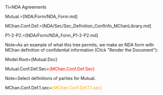 Ti=NDA Agreements

Mutual.=[NDA/Form/NDA_Form.md]

MChan.Conf.Def.=[NDA/Sec/Sec_Definition_ConfInfo_MChanLibrary.md]

P1-2-P2.=[NDA/Form/NDA_Form_P1-2-P2.md]

Note=As an example of what this tree permits, we make an NDA form with MChan definition of confidential information (Click "Render the Document"):  

Model.Root={Mutual.Doc}

Mutual.Conf.Def.Sec=<font color="red">{MChan.Conf.Def.Sec}</font>

Note=Select definitions of parties for Mutual.

MChan.Conf.Def.1.sec=<font color="orange">{MChan.Conf.Def.1.1.sec}</font>